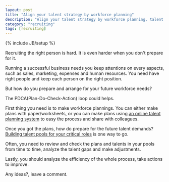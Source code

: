 ```yaml
---
layout: post
title: "Align your talent strategy by workforce planning"
description: "Align your talent strategy by workforce planning, talent pools builidng"
category: "recruiting"
tags: [recruiting]
---
```

{% include JB/setup %}

Recruiting the right person is hard. It is even harder when you don't prepare for it.

Running a successful business needs you keep attentions on every aspects, such as sales, marketing, expenses and human resources. You need have right people and keep each person on the right position.

But how do you prepare and arrange for your future workforce needs?


The PDCA(Plan-Do-Check-Action) loop could helps.

First thing you need is to make workforce plannings. You can either make plans with paper/worksheets, or you can make plans using [an online talent planning system](http://www.talentlists.com/talent-management-system) to easy the process and share with colleagues.

Once you got the plans, how do prepare for the future talent demands? [Building talent pools for your critical roles](http://www.talentlists.com/talent-management-system) is one way to go.

Often, you need to review and check the plans and talents in your pools from time to time, analyze the talent gaps and make adjustments.

Lastly, you should analyze the efficiency of the whole process, take actions to improve.



Any ideas?, leave a comment.


